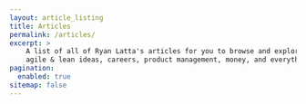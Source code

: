 ```yaml
---
layout: article_listing
title: Articles
permalink: /articles/
excerpt: >
    A list of all of Ryan Latta's articles for you to browse and explore. Here you'll find articles on
    agile & lean ideas, careers, product management, money, and everything else.
pagination:
  enabled: true
sitemap: false
---
```

